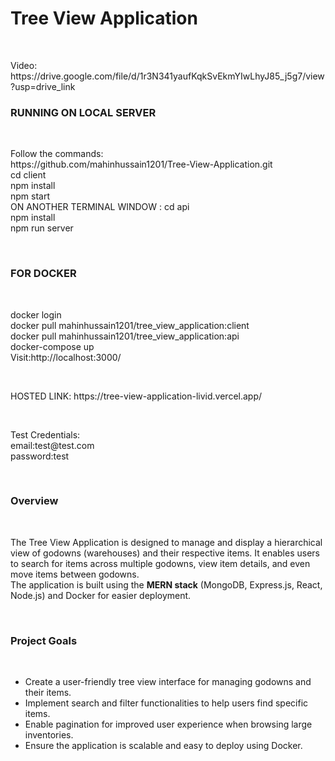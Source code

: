 <h1>Tree View Application</h1><br/>
<p>Video: <a>https://drive.google.com/file/d/1r3N341yaufKqkSvEkmYIwLhyJ85_j5g7/view?usp=drive_link</a></p>
<h3>RUNNING ON LOCAL SERVER</h3><br/>
<p>Follow the commands: <br/>
https://github.com/mahinhussain1201/Tree-View-Application.git<br/>
cd client<br/>
npm install<br/>
npm start<br/>
ON ANOTHER TERMINAL WINDOW : cd api<br/>
npm install<br/>
npm run server</p>
<br/>
<h3>FOR DOCKER</h3><br/>
<p>docker login<br/>
docker pull mahinhussain1201/tree_view_application:client<br/>
docker pull mahinhussain1201/tree_view_application:api<br/>
docker-compose up<br/>
Visit:http://localhost:3000/</p>
<br/>
<p>HOSTED LINK: https://tree-view-application-livid.vercel.app/</p>
<br/>
<p>Test Credentials:<br/>
email:test@test.com <br/>
password:test</p>
<br/>
<h3>Overview</h3><br/>
<p>The Tree View Application is designed to manage and display a hierarchical view of godowns (warehouses) and their respective items. It enables users to search for items across multiple godowns, view item details, and even move items between godowns.
<br/>
The application is built using the <b>MERN stack</b> (MongoDB, Express.js, React, Node.js) and Docker for easier deployment.</p><br/>
<h3>Project Goals</h3><br/>
<ul>
<li>Create a user-friendly tree view interface for managing godowns and their items.</li>
<li>Implement search and filter functionalities to help users find specific items.
</li>
<li>Enable pagination for improved user experience when browsing large inventories.</li>
<li>Ensure the application is scalable and easy to deploy using Docker.</li>
</ul>